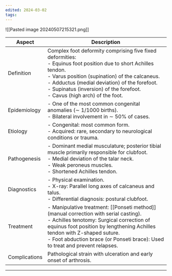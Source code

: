 ```yaml
---
edited: 2024-03-02
tags:
---
```

![[Pasted image 20240507215321.png]]

| Aspect        | Description                                                                                                                                                                                                                                                                                             |
| ------------- | ------------------------------------------------------------------------------------------------------------------------------------------------------------------------------------------------------------------------------------------------------------------------------------------------------- |
| Definition    | Complex foot deformity comprising five fixed deformities:<br>- Equinus foot position due to short Achilles tendon.<br>- Varus position (supination) of the calcaneus.<br>- Adductus (medial deviation) of the forefoot.<br>- Supinatus (inversion) of the forefoot.<br>- Cavus (high arch) of the foot. |
| Epidemiology  | - One of the most common congenital anomalies (∼ 1/1000 births).<br>- Bilateral involvement in ∼ 50% of cases.                                                                                                                                                                                          |
| Etiology      | - Congenital: most common form.<br>- Acquired: rare, secondary to neurological conditions or trauma.                                                                                                                                                                                                    |
| Pathogenesis  | - Dominant medial musculature; posterior tibial muscle primarily responsible for clubfoot.<br>- Medial deviation of the talar neck.<br>- Weak peroneus muscles.<br>- Shortened Achilles tendon.                                                                                                         |
| Diagnostics   | - Physical examination.<br>- X-ray: Parallel long axes of calcaneus and talus.<br>- Differential diagnosis: postural clubfoot.                                                                                                                                                                          |
| Treatment     | - Manipulative treatment: [[Ponseti method]] (manual correction with serial casting).<br>- Achilles tenotomy: Surgical correction of equinus foot position by lengthening Achilles tendon with Z-shaped suture.<br>- Foot abduction brace (or Ponseti brace): Used to treat and prevent relapses.       |
| Complications | Pathological strain with ulceration and early onset of arthrosis.                                                                                                                                                                                                                                       |


---
